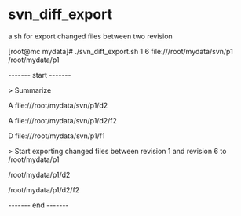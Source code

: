 # svn_diff_export
a sh for export changed files between two revision

[root@mc mydata]# ./svn_diff_export.sh 1 6 file:///root/mydata/svn/p1 /root/mydata/p1

------- start -------

\> Summarize

A       file:///root/mydata/svn/p1/d2

A       file:///root/mydata/svn/p1/d2/f2

D       file:///root/mydata/svn/p1/f1

\> Start exporting changed files between revision 1 and revision 6 to /root/mydata/p1

/root/mydata/p1/d2

/root/mydata/p1/d2/f2

-------  end  -------
